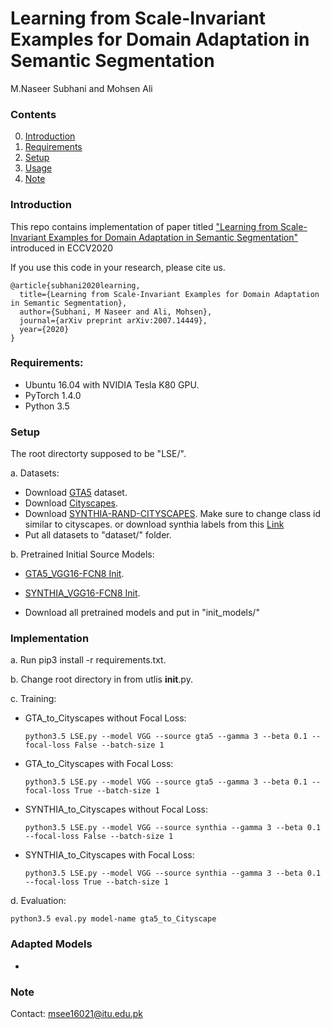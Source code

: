 # Learning from Scale-Invariant Examples for Domain Adaptation in Semantic Segmentation
M.Naseer Subhani and Mohsen Ali



### Contents
0. [Introduction](#introduction)
0. [Requirements](#requirements)
0. [Setup](#setup)
0. [Usage](#usage)
0. [Note](#note)



### Introduction
This repo contains implementation of paper titled ["Learning from Scale-Invariant Examples for Domain Adaptation in Semantic Segmentation"](https://arxiv.org/pdf/2007.14449.pdf)
introduced in ECCV2020  

If you use this code in your research, please cite us.
~~~~
@article{subhani2020learning,
  title={Learning from Scale-Invariant Examples for Domain Adaptation in Semantic Segmentation},
  author={Subhani, M Naseer and Ali, Mohsen},
  journal={arXiv preprint arXiv:2007.14449},
  year={2020}
}
~~~~

### Requirements:
- Ubuntu 16.04 with NVIDIA Tesla K80 GPU.
- PyTorch 1.4.0
- Python 3.5

### Setup
The root directorty supposed to be "LSE/".

a. Datasets:
 - Download [GTA5](https://download.visinf.tu-darmstadt.de/data/from_games/) dataset.
 - Download [Cityscapes](https://www.cityscapes-dataset.com/).
 - Download [SYNTHIA-RAND-CITYSCAPES](http://synthia-dataset.net/download/808/). Make sure to change class id similar to cityscapes. or download synthia labels from this [Link](https://drive.google.com/file/d/1DAetOHtEmRmY2p0swaON3T_NXhV0Xcmm/view?usp=sharing) 
 - Put all datasets to "dataset/" folder.
 
b. Pretrained Initial Source Models:
 - [GTA5_VGG16-FCN8 Init](https://drive.google.com/file/d/1OyUFtf5JHOxwYwU7vprp_GzvLDiEZ1-k/view?usp=sharing).
 - [SYNTHIA_VGG16-FCN8 Init](https://drive.google.com/file/d/1ARcOirzLeC3hWlFejzKECzAd1GNp-jnS/view?usp=sharing).
 
 - Download all pretrained models and put in "init_models/"
 

### Implementation 
a. Run pip3 install -r requirements.txt.

b. Change root directory in from utlis __init__.py.

c. Training:
 - GTA_to_Cityscapes without Focal Loss:
   ~~~~
   python3.5 LSE.py --model VGG --source gta5 --gamma 3 --beta 0.1 --focal-loss False --batch-size 1
   ~~~~
 - GTA_to_Cityscapes with Focal Loss:
   ~~~~
   python3.5 LSE.py --model VGG --source gta5 --gamma 3 --beta 0.1 --focal-loss True --batch-size 1
   ~~~~
 - SYNTHIA_to_Cityscapes without Focal Loss:
   ~~~~
   python3.5 LSE.py --model VGG --source synthia --gamma 3 --beta 0.1 --focal-loss False --batch-size 1
   ~~~~
 - SYNTHIA_to_Cityscapes with Focal Loss:
   ~~~~
   python3.5 LSE.py --model VGG --source synthia --gamma 3 --beta 0.1 --focal-loss True --batch-size 1
   ~~~~
 
d. Evaluation:
   ~~~~
   python3.5 eval.py model-name gta5_to_Cityscape
   ~~~~
   


### Adapted Models



 - 
 ### Note
Contact: msee16021@itu.edu.pk

 
 
   
